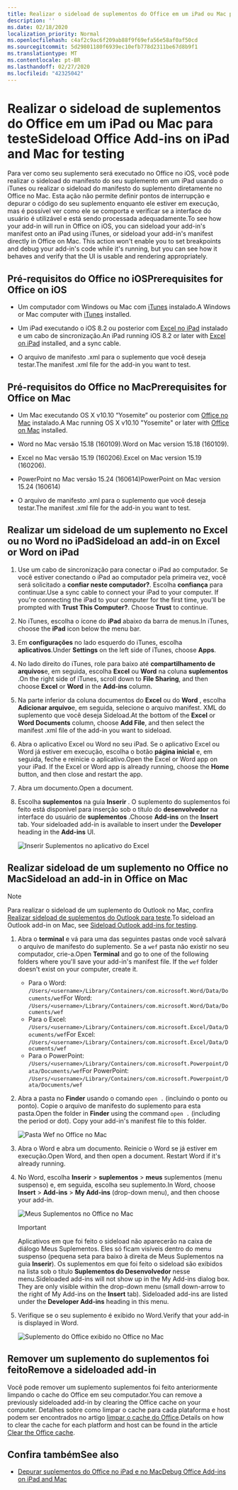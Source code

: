```yaml
---
title: Realizar o sideload de suplementos do Office em um iPad ou Mac para teste
description: ''
ms.date: 02/18/2020
localization_priority: Normal
ms.openlocfilehash: c4af2c9ac6f209ab88f9f69efa56e58af0af50cd
ms.sourcegitcommit: 5d29801180f6939ec10efb778d2311be67d8b9f1
ms.translationtype: MT
ms.contentlocale: pt-BR
ms.lasthandoff: 02/27/2020
ms.locfileid: "42325042"
---
```

# <a name="sideload-office-add-ins-on-ipad-and-mac-for-testing"></a><span data-ttu-id="ce2fa-102">Realizar o sideload de suplementos do Office em um iPad ou Mac para teste</span><span class="sxs-lookup"><span data-stu-id="ce2fa-102">Sideload Office Add-ins on iPad and Mac for testing</span></span>

<span data-ttu-id="ce2fa-p101">Para ver como seu suplemento será executado no Office no iOS, você pode realizar o sideload do manifesto do seu suplemento em um iPad usando o iTunes ou realizar o sideload do manifesto do suplemento diretamente no Office no Mac. Esta ação não permite definir pontos de interrupção e depurar o código do seu suplemento enquanto ele estiver em execução, mas é possível ver como ele se comporta e verificar se a interface do usuário é utilizável e está sendo processada adequadamente.</span><span class="sxs-lookup"><span data-stu-id="ce2fa-p101">To see how your add-in will run in Office on iOS, you can sideload your add-in's manifest onto an iPad using iTunes, or sideload your add-in's manifest directly in Office on Mac. This action won't enable you to set breakpoints and debug your add-in's code while it's running, but you can see how it behaves and verify that the UI is usable and rendering appropriately.</span></span>

## <a name="prerequisites-for-office-on-ios"></a><span data-ttu-id="ce2fa-105">Pré-requisitos do Office no iOS</span><span class="sxs-lookup"><span data-stu-id="ce2fa-105">Prerequisites for Office on iOS</span></span>

- <span data-ttu-id="ce2fa-106">Um computador com Windows ou Mac com [iTunes](https://www.apple.com/itunes/download/) instalado.</span><span class="sxs-lookup"><span data-stu-id="ce2fa-106">A Windows or Mac computer with [iTunes](https://www.apple.com/itunes/download/) installed.</span></span>

- <span data-ttu-id="ce2fa-107">Um iPad executando o iOS 8.2 ou posterior com [Excel no iPad](https://itunes.apple.com/us/app/microsoft-excel/id586683407?mt=8) instalado e um cabo de sincronização.</span><span class="sxs-lookup"><span data-stu-id="ce2fa-107">An iPad running iOS 8.2 or later with [Excel on iPad](https://itunes.apple.com/us/app/microsoft-excel/id586683407?mt=8) installed, and a sync cable.</span></span>

- <span data-ttu-id="ce2fa-108">O arquivo de manifesto .xml para o suplemento que você deseja testar.</span><span class="sxs-lookup"><span data-stu-id="ce2fa-108">The manifest .xml file for the add-in you want to test.</span></span>

## <a name="prerequisites-for-office-on-mac"></a><span data-ttu-id="ce2fa-109">Pré-requisitos do Office no Mac</span><span class="sxs-lookup"><span data-stu-id="ce2fa-109">Prerequisites for Office on Mac</span></span>

- <span data-ttu-id="ce2fa-110">Um Mac executando OS X v10.10 “Yosemite” ou posterior com [Office no Mac](https://products.office.com/buy/compare-microsoft-office-products?tab=omac) instalado.</span><span class="sxs-lookup"><span data-stu-id="ce2fa-110">A Mac running OS X v10.10 "Yosemite" or later with [Office on Mac](https://products.office.com/buy/compare-microsoft-office-products?tab=omac) installed.</span></span>

- <span data-ttu-id="ce2fa-111">Word no Mac versão 15.18 (160109).</span><span class="sxs-lookup"><span data-stu-id="ce2fa-111">Word on Mac version 15.18 (160109).</span></span>

- <span data-ttu-id="ce2fa-112">Excel no Mac versão 15.19 (160206).</span><span class="sxs-lookup"><span data-stu-id="ce2fa-112">Excel on Mac version 15.19 (160206).</span></span>

- <span data-ttu-id="ce2fa-113">PowerPoint no Mac versão 15.24 (160614)</span><span class="sxs-lookup"><span data-stu-id="ce2fa-113">PowerPoint on Mac version 15.24 (160614)</span></span>

- <span data-ttu-id="ce2fa-114">O arquivo de manifesto .xml para o suplemento que você deseja testar.</span><span class="sxs-lookup"><span data-stu-id="ce2fa-114">The manifest .xml file for the add-in you want to test.</span></span>

## <a name="sideload-an-add-in-on-excel-or-word-on-ipad"></a><span data-ttu-id="ce2fa-115">Realizar um sideload de um suplemento no Excel ou no Word no iPad</span><span class="sxs-lookup"><span data-stu-id="ce2fa-115">Sideload an add-in on Excel or Word on iPad</span></span>

1. <span data-ttu-id="ce2fa-p102">Use um cabo de sincronização para conectar o iPad ao computador. Se você estiver conectando o iPad ao computador pela primeira vez, você será solicitado a **confiar neste computador?**. Escolha **confiança** para continuar.</span><span class="sxs-lookup"><span data-stu-id="ce2fa-p102">Use a sync cable to connect your iPad to your computer. If you're connecting the iPad to your computer for the first time, you'll be prompted with **Trust This Computer?**. Choose **Trust** to continue.</span></span>

2. <span data-ttu-id="ce2fa-119">No iTunes, escolha o ícone do **iPad** abaixo da barra de menus.</span><span class="sxs-lookup"><span data-stu-id="ce2fa-119">In iTunes, choose the **iPad** icon below the menu bar.</span></span>

3. <span data-ttu-id="ce2fa-120">Em **configurações** no lado esquerdo do iTunes, escolha **aplicativos**.</span><span class="sxs-lookup"><span data-stu-id="ce2fa-120">Under **Settings** on the left side of iTunes, choose **Apps**.</span></span>

4. <span data-ttu-id="ce2fa-121">No lado direito do iTunes, role para baixo até **compartilhamento de arquivos**e, em seguida, escolha **Excel** ou **Word** na coluna **suplementos** .</span><span class="sxs-lookup"><span data-stu-id="ce2fa-121">On the right side of iTunes, scroll down to **File Sharing**, and then choose **Excel** or **Word** in the **Add-ins** column.</span></span>

5. <span data-ttu-id="ce2fa-122">Na parte inferior da coluna documentos do **Excel** ou do **Word** , escolha **Adicionar arquivo**e, em seguida, selecione o arquivo manifest. XML do suplemento que você deseja Sideload.</span><span class="sxs-lookup"><span data-stu-id="ce2fa-122">At the bottom of the **Excel** or **Word Documents** column, choose **Add File**, and then select the manifest .xml file of the add-in you want to sideload.</span></span>

6. <span data-ttu-id="ce2fa-p103">Abra o aplicativo Excel ou Word no seu iPad. Se o aplicativo Excel ou Word já estiver em execução, escolha o botão **página inicial** e, em seguida, feche e reinicie o aplicativo.</span><span class="sxs-lookup"><span data-stu-id="ce2fa-p103">Open the Excel or Word app on your iPad. If the Excel or Word app is already running, choose the **Home** button, and then close and restart the app.</span></span>

7. <span data-ttu-id="ce2fa-125">Abra um documento.</span><span class="sxs-lookup"><span data-stu-id="ce2fa-125">Open a document.</span></span>

8. <span data-ttu-id="ce2fa-126">Escolha **suplementos** na guia **Inserir** . O suplemento do suplementos foi feito está disponível para inserção sob o título do **desenvolvedor** na interface do usuário de **suplementos** .</span><span class="sxs-lookup"><span data-stu-id="ce2fa-126">Choose **Add-ins** on the **Insert** tab. Your sideloaded add-in is available to insert under the **Developer** heading in the **Add-ins** UI.</span></span>

    ![Inserir Suplementos no aplicativo do Excel](../images/excel-insert-add-in.png)

## <a name="sideload-an-add-in-in-office-on-mac"></a><span data-ttu-id="ce2fa-128">Realizar sideload de um suplemento no Office no Mac</span><span class="sxs-lookup"><span data-stu-id="ce2fa-128">Sideload an add-in in Office on Mac</span></span>

> [!NOTE]
> <span data-ttu-id="ce2fa-129">Para realizar o sideload de um suplemento do Outlook no Mac, confira [Realizar sideload de suplementos do Outlook para teste](../outlook/sideload-outlook-add-ins-for-testing.md).</span><span class="sxs-lookup"><span data-stu-id="ce2fa-129">To sideload an Outlook add-in on Mac, see [Sideload Outlook add-ins for testing](../outlook/sideload-outlook-add-ins-for-testing.md).</span></span>

1. <span data-ttu-id="ce2fa-p104">Abra o **terminal** e vá para uma das seguintes pastas onde você salvará o arquivo de manifesto do suplemento. Se a `wef` pasta não existir no seu computador, crie-a.</span><span class="sxs-lookup"><span data-stu-id="ce2fa-p104">Open **Terminal** and go to one of the following folders where you'll save your add-in's manifest file. If the `wef` folder doesn't exist on your computer, create it.</span></span>

    - <span data-ttu-id="ce2fa-132">Para o Word:  `/Users/<username>/Library/Containers/com.microsoft.Word/Data/Documents/wef`</span><span class="sxs-lookup"><span data-stu-id="ce2fa-132">For Word:  `/Users/<username>/Library/Containers/com.microsoft.Word/Data/Documents/wef`</span></span>    
    - <span data-ttu-id="ce2fa-133">Para o Excel:  `/Users/<username>/Library/Containers/com.microsoft.Excel/Data/Documents/wef`</span><span class="sxs-lookup"><span data-stu-id="ce2fa-133">For Excel:  `/Users/<username>/Library/Containers/com.microsoft.Excel/Data/Documents/wef`</span></span>
    - <span data-ttu-id="ce2fa-134">Para o PowerPoint: `/Users/<username>/Library/Containers/com.microsoft.Powerpoint/Data/Documents/wef`</span><span class="sxs-lookup"><span data-stu-id="ce2fa-134">For PowerPoint: `/Users/<username>/Library/Containers/com.microsoft.Powerpoint/Data/Documents/wef`</span></span>

2. <span data-ttu-id="ce2fa-p105">Abra a pasta no **Finder** usando o comando `open .` (incluindo o ponto ou ponto). Copie o arquivo de manifesto do suplemento para esta pasta.</span><span class="sxs-lookup"><span data-stu-id="ce2fa-p105">Open the folder in **Finder** using the command `open .` (including the period or dot). Copy your add-in's manifest file to this folder.</span></span>

    ![Pasta Wef no Office no Mac](../images/all-my-files.png)

3. <span data-ttu-id="ce2fa-p106">Abra o Word e abra um documento. Reinicie o Word se já estiver em execução.</span><span class="sxs-lookup"><span data-stu-id="ce2fa-p106">Open Word, and then open a document. Restart Word if it's already running.</span></span>

4. <span data-ttu-id="ce2fa-140">No Word, escolha **Inserir** > **suplementos** > **meus** suplementos (menu suspenso) e, em seguida, escolha seu suplemento.</span><span class="sxs-lookup"><span data-stu-id="ce2fa-140">In Word, choose **Insert** > **Add-ins** > **My Add-ins** (drop-down menu), and then choose your add-in.</span></span>

    ![Meus Suplementos no Office no Mac](../images/my-add-ins-wikipedia.png)

    > [!IMPORTANT]
    > <span data-ttu-id="ce2fa-p107">Aplicativos em que foi feito o sideload não aparecerão na caixa de diálogo Meus Suplementos. Eles só ficam visíveis dentro do menu suspenso (pequena seta para baixo à direita de Meus Suplementos na guia **Inserir**). Os suplementos em que foi feito o sideload são exibidos na lista sob o título **Suplementos do Desenvolvedor** nesse menu.</span><span class="sxs-lookup"><span data-stu-id="ce2fa-p107">Sideloaded add-ins will not show up in the My Add-ins dialog box. They are only visible within the drop-down menu (small down-arrow to the right of My Add-ins on the **Insert** tab). Sideloaded add-ins are listed under the **Developer Add-ins** heading in this menu.</span></span>

5. <span data-ttu-id="ce2fa-145">Verifique se o seu suplemento é exibido no Word.</span><span class="sxs-lookup"><span data-stu-id="ce2fa-145">Verify that your add-in is displayed in Word.</span></span>

    ![Suplemento do Office exibido no Office no Mac](../images/lorem-ipsum-wikipedia.png)

## <a name="remove-a-sideloaded-add-in"></a><span data-ttu-id="ce2fa-147">Remover um suplemento do suplementos foi feito</span><span class="sxs-lookup"><span data-stu-id="ce2fa-147">Remove a sideloaded add-in</span></span>

<span data-ttu-id="ce2fa-148">Você pode remover um suplemento suplementos foi feito anteriormente limpando o cache do Office em seu computador.</span><span class="sxs-lookup"><span data-stu-id="ce2fa-148">You can remove a previously sideloaded add-in by clearing the Office cache on your computer.</span></span> <span data-ttu-id="ce2fa-149">Detalhes sobre como limpar o cache para cada plataforma e host podem ser encontrados no artigo [limpar o cache do Office](clear-cache.md).</span><span class="sxs-lookup"><span data-stu-id="ce2fa-149">Details on how to clear the cache for each platform and host can be found in the article [Clear the Office cache](clear-cache.md).</span></span>

## <a name="see-also"></a><span data-ttu-id="ce2fa-150">Confira também</span><span class="sxs-lookup"><span data-stu-id="ce2fa-150">See also</span></span>

- [<span data-ttu-id="ce2fa-151">Depurar suplementos do Office no iPad e no Mac</span><span class="sxs-lookup"><span data-stu-id="ce2fa-151">Debug Office Add-ins on iPad and Mac</span></span>](debug-office-add-ins-on-ipad-and-mac.md)
